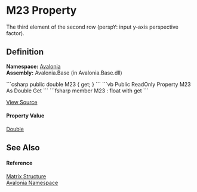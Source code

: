 # M23 Property


The third element of the second row (perspY: input y-axis perspective factor).



## Definition
**Namespace:** <a href="N_Avalonia">Avalonia</a>  
**Assembly:** Avalonia.Base (in Avalonia.Base.dll)

<Tabs groupId="api-code-preview">
<TabItem value="csharp" label="C#">
```csharp
public double M23 { get; }
```
</TabItem>
<TabItem value="vb" label="VB">
```vb
Public ReadOnly Property M23 As Double
	Get
```
</TabItem>
<TabItem value="fsharp" label="F#">
```fsharp
member M23 : float with get
```
</TabItem>
</Tabs>



<a href="https://github.com/AvaloniaUI/Avalonia/tree/master/src/Avalonia.Base/Matrix.cs#L136" title="View the source code">View Source</a>



#### Property Value
<a href="https://learn.microsoft.com/dotnet/api/system.double" target="_blank" rel="noopener noreferrer">Double</a>

## See Also


#### Reference
<a href="T_Avalonia_Matrix">Matrix Structure</a>  
<a href="N_Avalonia">Avalonia Namespace</a>  

